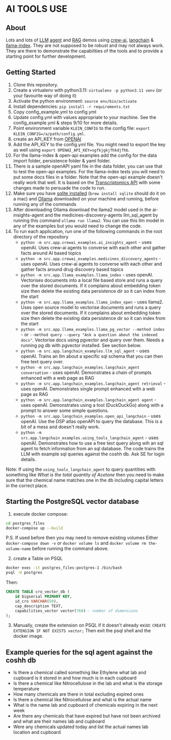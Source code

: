 # AI TOOLS USE

## About
Lots and lots of [LLM](https://en.wikipedia.org/wiki/Large_language_model) [agent](https://en.wikipedia.org/wiki/Intelligent_agent) and [RAG](https://en.wikipedia.org/wiki/Prompt_engineering#Retrieval-augmented_generation) demos using [crew-ai](https://github.com/joaomdmoura/crewAI), [langchain](https://www.langchain.com) & [llama-index](https://docs.llamaindex.ai/en/stable/index.html). 
They are not supposed to be robust and may not always work.
They are there to demonstrate the capabilities of the tools and to provide a starting point for further development.

## Getting Started

1. Clone this repository.
2. Create a virtualenv with python3.11: `virtualenv -p python3.11 venv` (or your favourite way of doing it)
3. Activate the python environment: `source env/bin/activate`
4. Install dependencies: `pip install -r requirements.txt`
5. Copy config_example.yml to config.yml
6. Update config.yml with values appropriate to your machine. See the config_example.yml & steps 9/10 for more details.
7. Point environment variable `KLEIN_CONFIG` to the config file: `export KLEIN_CONFIG=/a/path/config.yml`.
8. create an API_KEY from [OPENAI](https://platform.openai.com/api-keys)
9. Add the API_KEY to the config.yml file. You might need to export the key as well using `export OPENAI_API_KEY=sgfkjgkjfhkdjfhb`.
10. For the llama-index & open-api examples add the config for the data import folder, persistence folder & yaml folder.
11. There is a sample openAPI yaml file in the data folder, you can use that to test the open-api examples. For the llama-index tests you will need to put some docs files in a folder. Note that the open-api example doesn't really work that well. It is based on the [Transcriptomics API](https://gitlab.com/medicines-discovery-catapult/informatics/dsp-atlas/dsp-atlas-transcriptomics-api) with some changes made to persuade the code to run.
12. Make sure you have [sqlite installed](https://www.sqlite.org/download.html) (`brew install sqlite` should do it on a mac) and [Ollama](https://ollama.ai) downloaded on your machine and running, before running any of the commands
13. After downloading Ollama download the llama2 model used in the ai-insights-agent and the medicines-discovery-agents llm_sql_agent by running this command `ollama run llama2`. You can use this llm model in any of the examples but you would need to change the code.
14. To run each application, run one of the following commands in the root directory of the repository
    * `python -m src.app.crewai_examples.ai_insights_agent` - uses openAI. Uses crew-ai agents to converse with each other and gather facts around AI based topics
    * `python -m src.app.crewai_examples.medicines_discovery_agents` - uses openAI. Uses crew-ai agents to converse with each other and gather facts around drug discovery based topics
    * `python -m src.app.llama_examples.llama_index` - uses openAI. Vectorises documents into a local file based store and runs a query over the stored documents. If it complains about embedding token size then delete the existing data persistence dir so it can index from the start 
    * `python -m src.app.llama_examples.llama_index_open` - uses llama2. Uses open source model to vectorise documents and runs a query over the stored documents. If it complains about embedding token size then delete the existing data persistence dir so it can index from the start
    * `python -m src.app.llama_examples.llama_pg_vector --method index` - or `--method query --query "Ask a question about the indexed docs"`. Vectorise docs using pgvector and query over them. Needs a running pg db with pgvector installed. See section below.
    * `python -m src.app.langchain_examples.llm_sql_agent` - uses openAI. Trains an llm about a specific sql schema that you can then free text query over.
    * `python -m src.app.langchain_examples.langchain_agent conversation` - uses openAI. Demonstrates a chain of prompts enhanced with a web page as RAG
    * `python -m src.app.langchain_examples.langchain_agent retrieval` - uses openAI. Demonstrates single prompt enhanced with a web page as RAG
    * `python -m src.app.langchain_examples.langchain_agent agent` - uses openAI. Demonstrates using a tool (DuckDuckGo) along with a prompt to answer some simple questions.
    * `python -m src.app.langchain_examples.open_api_langchain` - uses openAI. Use the DSP atlas openAPI to query the database. This is a bit of a mess and doesn't really work.
    * `python -m src.app.langchain_examples.using_tools_langchain_agent` - uses openAI. Demonstrates how to use a free text query along wih an sql agent to fetch information from an sql database. The code trains the LLM with example sql queries against the coshh db. Ask SE for login details.
    
Note: If using the `using_tools_langchain_agent` to query quantities with something like *What is the total quantity of Acetone* then you need to make sure that the chemical name matches one in the db including capital letters in the correct place.

## Starting the PostgreSQL vector database

1. execute docker compose:
```bash
cd postgres_files
docker-compose up --build
```
P.S. If used before then you may need to remove existing volumes Either `docker-compose down -v` or `docker volume ls` and `docker volume rm the-volume-name` before running the command above.

2. create a Table on PSQL
```bash
docker exec -it postgres_files-postgres-1 /bin/bash
psql -U postgres
```

Then:

```sql
CREATE TABLE cro_vector_db (
    id bigserial PRIMARY KEY,
    id_cro VARCHAR(50),
    cap_description TEXT,
    capabilities_vector vector(768)-- number of dimensions
);
```
3. Manually, create the extension on PSQL if it doesn't already exist: `CREATE EXTENSION IF NOT EXISTS vector;` Then exit the psql shell and the docker image.


## Example queries for the sql agent against the coshh db
* Is there a chemical called something like Ethylene what lab and cupboard is it stored in and how much is in each cupboard
* Is there a chemical like Nitrocellulose in the lab and what is the storage temperature
* How many chemicals are there in total excluding expired ones
* Is there a chemical like Nitrocellulose and what is the actual name
* What is the name lab and cupboard of chemicals expiring in the next week
* Are there any chemicals that have expired but have not been archived and what are their names lab and cupboard
* Were any chemicals updated today and list the actual names lab location and cupboard